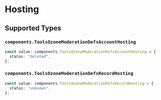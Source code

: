 # Hosting


## Supported Types

### `components.ToolsOzoneModerationDefsAccountHosting`

```typescript
const value: components.ToolsOzoneModerationDefsAccountHosting = {
  status: "deleted",
};
```

### `components.ToolsOzoneModerationDefsRecordHosting`

```typescript
const value: components.ToolsOzoneModerationDefsRecordHosting = {
  status: "unknown",
};
```


